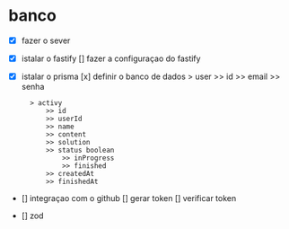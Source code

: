 # banco

- [x] fazer o sever

- [x] istalar o fastify
    [] fazer a configuraçao do fastify

- [x] istalar o prisma
    [x] definir o banco de dados
        > user
            >> id
            >> email
            >> senha

        > activy
            >> id
            >> userId
            >> name
            >> content
            >> solution
            >> status boolean
                >> inProgress
                >> finished
            >> createdAt
            >> finishedAt


- [] integraçao com o github
    [] gerar token
    [] verificar token

- [] zod

